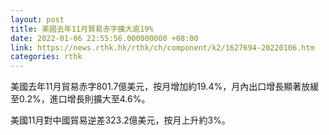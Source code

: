 ```yaml
---
layout: post
title: 美國去年11月貿易赤字擴大逾19%
date: 2022-01-06 22:55:56.000000000 +08:00
link: https://news.rthk.hk/rthk/ch/component/k2/1627694-20220106.htm
categories: rthk
---
```


美國去年11月貿易赤字801.7億美元，按月增加約19.4%，月內出口增長顯著放緩至0.2%，進口增長則擴大至4.6%。

美國11月對中國貿易逆差323.2億美元，按月上升約3%。
